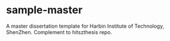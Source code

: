 # sample-master
A master dissertation template for Harbin Institute of Technology, ShenZhen. Complement to hitszthesis repo.
